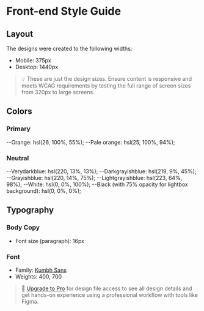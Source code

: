 # Front-end Style Guide

## Layout

The designs were created to the following widths:

- Mobile: 375px
- Desktop: 1440px

> 💡 These are just the design sizes. Ensure content is responsive and meets WCAG requirements by testing the full range of screen sizes from 320px to large screens.

## Colors

### Primary

--Orange: hsl(26, 100%, 55%);
--Pale orange: hsl(25, 100%, 94%);

### Neutral

--Verydarkblue: hsl(220, 13%, 13%);
--Darkgrayishblue: hsl(219, 9%, 45%);
--Grayishblue: hsl(220, 14%, 75%);
--Lightgrayishblue: hsl(223, 64%, 98%);
--White: hsl(0, 0%, 100%);
--Black (with 75% opacity for lightbox background): hsl(0, 0%, 0%);

## Typography

### Body Copy

- Font size (paragraph): 16px

### Font

- Family: [Kumbh Sans](https://fonts.google.com/specimen/Kumbh+Sans)
- Weights: 400, 700

> 💎 [Upgrade to Pro](https://www.frontendmentor.io/pro?ref=style-guide) for design file access to see all design details and get hands-on experience using a professional workflow with tools like Figma.

